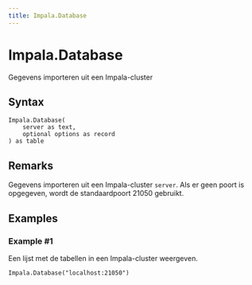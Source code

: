 ```yaml
---
title: Impala.Database
---
```


# Impala.Database


Gegevens importeren uit een Impala-cluster


## Syntax

```powerquery
Impala.Database(
    server as text,
    optional options as record
) as table
```


## Remarks

Gegevens importeren uit een Impala-cluster <code>server</code>. Als er geen poort is opgegeven, wordt de standaardpoort 21050 gebruikt.


## Examples

### Example #1 
Een lijst met de tabellen in een Impala-cluster weergeven.
```powerquery
Impala.Database("localhost:21050")
```



